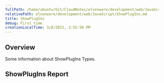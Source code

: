 ```yaml
---
fullPath: /home/ubuntu/Git/CloudNotes/elvenware/development/web/JavaScript/ShowPlugIns.md
relativePath: elvenware/development/web/JavaScript/ShowPlugIns.md
title: ShowPlugIns
debug: First time
creationLocalTime: 3/8/2022, 3:55:50 PM
---
```


<!-- toc -->
<!-- tocstop -->

## Overview

Some information about ShowPlugIns Types.

## ShowPlugIns Report

<script src="/javascripts/dev-web/SystemInfo.js"></script>

<script type="text/javascript">
  ShowPlugins();
</script>
